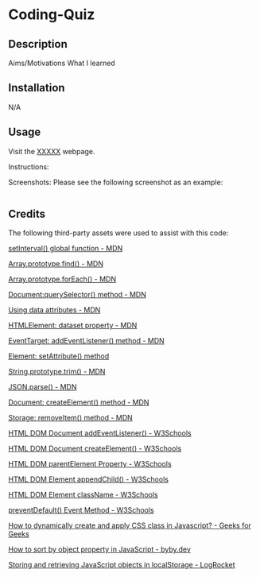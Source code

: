 # Coding-Quiz

## Description

Aims/Motivations
What I learned

## Installation

N/A

## Usage

Visit the [XXXXX]() webpage.

Instructions:

Screenshots:
Please see the following screenshot as an example:

![]()

## Credits

The following third-party assets were used to assist with this code:

[setInterval() global function - MDN](https://developer.mozilla.org/en-US/docs/Web/API/setInterval)

[Array.prototype.find() - MDN](https://developer.mozilla.org/en-US/docs/Web/JavaScript/Reference/Global_Objects/Array/find)

[Array.prototype.forEach() - MDN](https://developer.mozilla.org/en-US/docs/Web/JavaScript/Reference/Global_Objects/Array/forEach)

[Document:querySelector() method - MDN](https://developer.mozilla.org/en-US/docs/Web/API/Document/querySelector)

[Using data attributes - MDN](https://developer.mozilla.org/en-US/docs/Learn/HTML/Howto/Use_data_attributes)

[HTMLElement: dataset property - MDN](https://developer.mozilla.org/en-US/docs/Web/API/HTMLElement/dataset)

[EventTarget: addEventListener() method - MDN](https://developer.mozilla.org/en-US/docs/Web/API/EventTarget/addEventListener)

[Element: setAttribute() method](https://developer.mozilla.org/en-US/docs/Web/API/Element/setAttribute)

[String.prototype.trim() - MDN](https://developer.mozilla.org/en-US/docs/Web/JavaScript/Reference/Global_Objects/String/trim)

[JSON.parse() - MDN](https://developer.mozilla.org/en-US/docs/Web/JavaScript/Reference/Global_Objects/JSON/parse)

[Document: createElement() method - MDN](https://developer.mozilla.org/en-US/docs/Web/API/Document/createElement)

[Storage: removeItem() method - MDN](https://developer.mozilla.org/en-US/docs/Web/API/Storage/removeItem)

[HTML DOM Document addEventListener() - W3Schools](https://www.w3schools.com/jsref/met_document_addeventlistener.asp)

[HTML DOM Document createElement() - W3Schools](https://www.w3schools.com/jsref/met_document_createelement.asp)

[HTML DOM parentElement Property - W3Schools](https://www.w3schools.com/jsref/prop_node_parentelement.asp)

[HTML DOM Element appendChild() - W3Schools](https://www.w3schools.com/jsref/met_node_appendchild.asp)

[HTML DOM Element className - W3Schools](https://www.w3schools.com/jsref/prop_html_classname.asp)

[preventDefault() Event Method - W3Schools](https://www.w3schools.com/jsref/event_preventdefault.asp)

[How to dynamically create and apply CSS class in Javascript? - Geeks for Geeks](https://www.geeksforgeeks.org/how-to-dynamically-create-and-apply-css-class-in-javascript/)

[How to sort by object property in JavaScript - byby.dev](https://byby.dev/js-sort-by-object-property)

[Storing and retrieving JavaScript objects in localStorage - LogRocket](https://blog.logrocket.com/storing-retrieving-javascript-objects-localstorage/)
